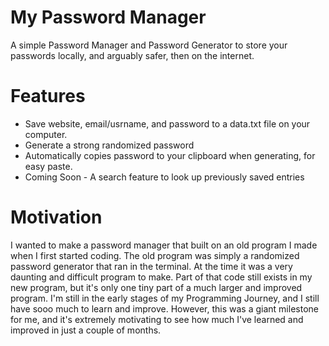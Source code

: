 # My Password Manager
A simple Password Manager and Password Generator to store your passwords locally, and arguably safer, then on the internet. 

# Features
* Save website, email/usrname, and password to a data.txt file on your computer.
* Generate a strong randomized password
* Automatically copies password to your clipboard when generating, for easy paste.
* Coming Soon - A search feature to look up previously saved entries

# Motivation
I wanted to make a password manager that built on an old program I made when I first started coding. The old program was simply a randomized password generator
that ran in the terminal. At the time it was a very daunting and difficult program to make. Part of that code still exists in my new program, but it's only one tiny part 
of a much larger and improved program. I'm still in the early stages of my Programming Journey, and I still have sooo much to learn and improve. However, this was a 
giant milestone for me, and it's extremely motivating to see how much I've learned and improved in just a couple of months. 
